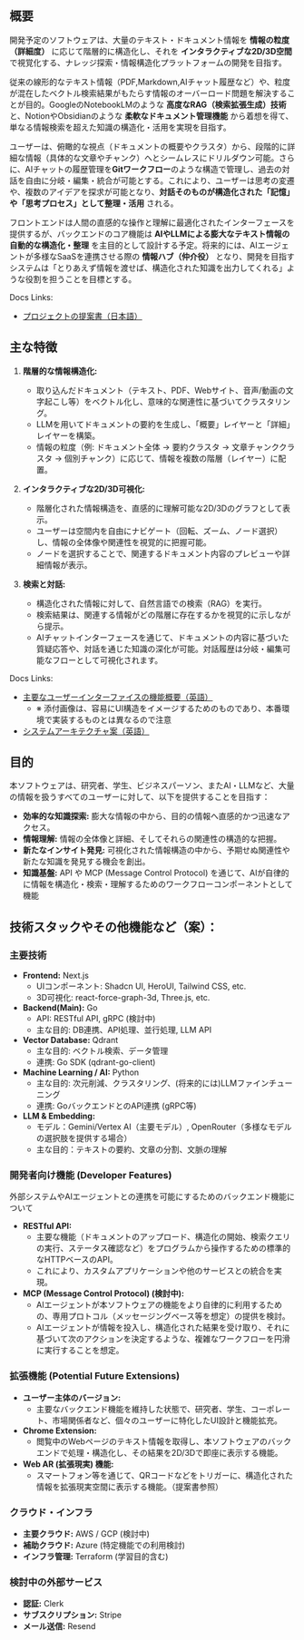 ## 概要

開発予定のソフトウェアは、大量のテキスト・ドキュメント情報を **情報の粒度（詳細度）** に応じて階層的に構造化し、それを **インタラクティブな2D/3D空間** で視覚化する、ナレッジ探索・情報構造化プラットフォームの開発を目指す。

従来の線形的なテキスト情報（PDF,Markdown,AIチャット履歴など）や、粒度が混在したベクトル検索結果がもたらす情報のオーバーロード問題を解決することが目的。GoogleのNotebookLMのような **高度なRAG（検索拡張生成）技術** と、NotionやObsidianのような **柔軟なドキュメント管理機能** から着想を得て、単なる情報検索を超えた知識の構造化・活用を実現を目指す。

ユーザーは、俯瞰的な視点（ドキュメントの概要やクラスタ）から、段階的に詳細な情報（具体的な文章やチャンク）へとシームレスにドリルダウン可能。さらに、AIチャットの履歴管理を**Gitワークフロー**のような構造で管理し、過去の対話を自由に分岐・編集・統合が可能とする。これにより、ユーザーは思考の変遷や、複数のアイデアを探求が可能となり、**対話そのものが構造化された「記憶」や「思考プロセス」として整理・活用** される。

フロントエンドは人間の直感的な操作と理解に最適化されたインターフェースを提供するが、バックエンドのコア機能は **AIやLLMによる膨大なテキスト情報の自動的な構造化・整理** を主目的として設計する予定。将来的には、AIエージェントが多様なSaaSを連携させる際の **情報ハブ（仲介役）** となり、開発を目指すシステムは「とりあえず情報を渡せば、構造化された知識を出力してくれる」ような役割を担うことを目標とする。

Docs Links:
- [プロジェクトの提案書（日本語）](docs/proposal_ja.md)


## 主な特徴

1.  **階層的な情報構造化:**
    *   取り込んだドキュメント（テキスト、PDF、Webサイト、音声/動画の文字起こし等）をベクトル化し、意味的な関連性に基づいてクラスタリング。
    *   LLMを用いてドキュメントの要約を生成し、「概要」レイヤーと「詳細」レイヤーを構築。
    *   情報の粒度（例: ドキュメント全体 -> 要約クラスタ -> 文章チャンククラスタ -> 個別チャンク）に応じて、情報を複数の階層（レイヤー）に配置。

2.  **インタラクティブな2D/3D可視化:**
    *   階層化された情報構造を、直感的に理解可能な2D/3Dのグラフとして表示。
    *   ユーザーは空間内を自由にナビゲート（回転、ズーム、ノード選択）し、情報の全体像や関連性を視覚的に把握可能。
    *   ノードを選択することで、関連するドキュメント内容のプレビューや詳細情報が表示。

3.  **検索と対話:**
    *   構造化された情報に対して、自然言語での検索（RAG）を実行。
    *   検索結果は、関連する情報がどの階層に存在するかを視覚的に示しながら提示。
    *   AIチャットインターフェースを通じて、ドキュメントの内容に基づいた質疑応答や、対話を通じた知識の深化が可能。対話履歴は分岐・編集可能なフローとして可視化されます。

Docs Links:
- [主要なユーザーインターファイスの機能概要（英語）](docs/req_frontend.md)
    - ※ 添付画像は、容易にUI構造をイメージするためのものであり、本番環境で実装するものとは異なるので注意
- [システムアーキテクチャ案（英語）](docs/sys_architecture.md)


## 目的

本ソフトウェアは、研究者、学生、ビジネスパーソン、またAI・LLMなど、大量の情報を扱うすべてのユーザーに対して、以下を提供することを目指す：
*   **効率的な知識探索:** 膨大な情報の中から、目的の情報へ直感的かつ迅速なアクセス。
*   **情報理解:** 情報の全体像と詳細、そしてそれらの関連性の構造的な把握。
*   **新たなインサイト発見:** 可視化された情報構造の中から、予期せぬ関連性や新たな知識を発見する機会を創出。
*   **知識基盤:** API や MCP (Message Control Protocol) を通じて、AIが自律的に情報を構造化・検索・理解するためのワークフローコンポーネントとして機能


## 技術スタックやその他機能など（案）：
### 主要技術
*   **Frontend:** Next.js
    *   UIコンポーネント: Shadcn UI, HeroUI, Tailwind CSS, etc.
    *   3D可視化: react-force-graph-3d, Three.js, etc.
*   **Backend(Main):** Go
    *   API: RESTful API, gRPC (検討中)
    *   主な目的: DB連携、API処理、並行処理, LLM API
*   **Vector Database:** Qdrant
    *   主な目的: ベクトル検索、データ管理
    *   連携: Go SDK (qdrant-go-client)
*   **Machine Learning / AI:** Python
    *   主な目的: 次元削減、クラスタリング、(将来的には)LLMファインチューニング
    *   連携: GoバックエンドとのAPI連携 (gRPC等)
*   **LLM & Embedding:** 
    *   モデル：Gemini/Vertex AI（主要モデル）, OpenRouter（多様なモデルの選択肢を提供する場合）
    *   主な目的：テキストの要約、文章の分割、文脈の理解

### 開発者向け機能 (Developer Features)
外部システムやAIエージェントとの連携を可能にするためのバックエンド機能について
*   **RESTful API:**
    *   主要な機能（ドキュメントのアップロード、構造化の開始、検索クエリの実行、ステータス確認など）をプログラムから操作するための標準的なHTTPベースのAPI。
    *   これにより、カスタムアプリケーションや他のサービスとの統合を実現。
*   **MCP (Message Control Protocol) (検討中):**
    *   AIエージェントが本ソフトウェアの機能をより自律的に利用するための、専用プロトコル（メッセージングベース等を想定）の提供を検討。
    *   AIエージェントが情報を投入し、構造化された結果を受け取り、それに基づいて次のアクションを決定するような、複雑なワークフローを円滑に実行することを想定。

### 拡張機能 (Potential Future Extensions)
*   **ユーザー主体のバージョン:**
    *   主要なバックエンド機能を維持した状態で、研究者、学生、コーポレート、市場関係者など、個々のユーザーに特化したUI設計と機能拡充。
*   **Chrome Extension:**
    *   閲覧中のWebページのテキスト情報を取得し、本ソフトウェアのバックエンドで処理・構造化し、その結果を2D/3Dで即座に表示する機能。
*   **Web AR (拡張現実) 機能:**
    *   スマートフォン等を通じて、QRコードなどをトリガーに、構造化された情報を拡張現実空間に表示する機能。（提案書参照）


    
### クラウド・インフラ
*   **主要クラウド:** AWS / GCP (検討中)
*   **補助クラウド:** Azure (特定機能での利用検討)
*   **インフラ管理:** Terraform (学習目的含む)

### 検討中の外部サービス
*   **認証:** Clerk
*   **サブスクリプション:** Stripe
*   **メール送信:** Resend
